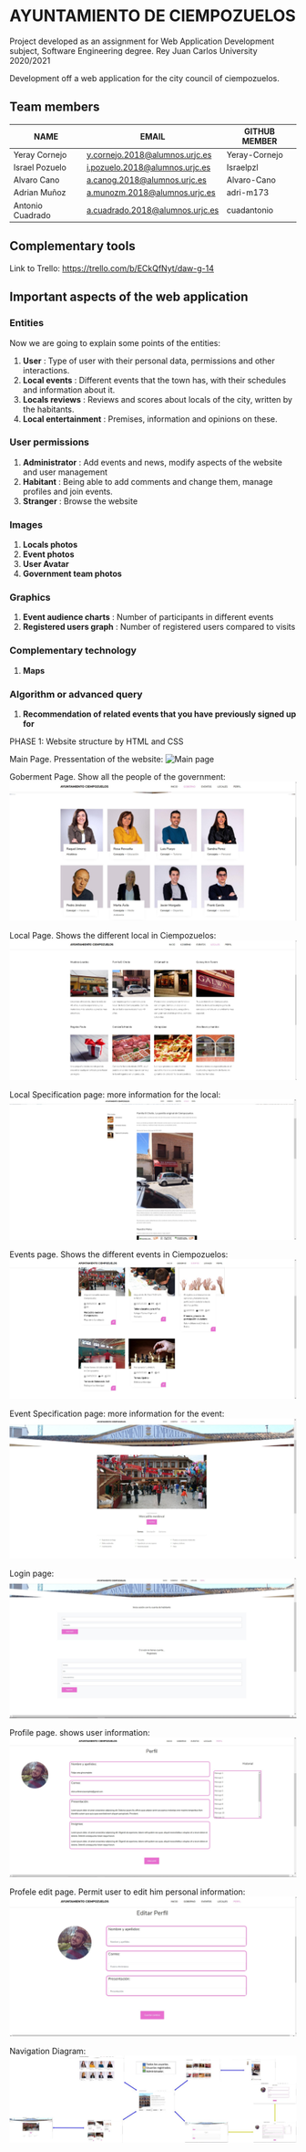# AYUNTAMIENTO DE CIEMPOZUELOS

Project developed as an assignment for Web Application Development subject, Software Engineering degree. Rey Juan Carlos University 2020/2021

Development off a web application for the city council of ciempozuelos.

##  Team members

| NAME  | EMAIL | GITHUB MEMBER |
| ----- | ----- | ------------- |
| Yeray Cornejo | y.cornejo.2018@alumnos.urjc.es  | Yeray-Cornejo |
| Israel Pozuelo  | i.pozuelo.2018@alumnos.urjc.es  | Israelpzl |
| Alvaro Cano | a.canog.2018@alumnos.urjc.es  | Alvaro-Cano |
| Adrian Muñoz  | a.munozm.2018@alumnos.urjc.es | adri-m173 |
| Antonio Cuadrado  | a.cuadrado.2018@alumnos.urjc.es | cuadantonio |

##  Complementary tools

Link to Trello: https://trello.com/b/ECkQfNyt/daw-g-14

##  Important aspects of the web application

### Entities

Now we are going to explain some points of the entities:

1.  **User** : Type of user with their personal data, permissions and other interactions.
2.  **Local events** :  Different events that the town has, with their schedules and information about it.
3.  **Locals reviews** : Reviews and scores about locals of the city, written by the habitants.
4.  **Local entertainment** : Premises, information and opinions on these.


### User permissions

1.  **Administrator** : Add events and news, modify aspects of the website and user management
2.  **Habitant** : Being able to add comments and change them, manage profiles and join events.
3.  **Stranger** : Browse the website

### Images

1.  **Locals photos** 
2.  **Event photos**
3.  **User Avatar**
4.  **Government team photos**


### Graphics

1.  **Event audience charts** : Number of participants in different events
2.  **Registered users graph** : Number of registered users compared to visits

### Complementary technology

1.  **Maps**

### Algorithm or advanced query

1.  **Recommendation of related events that you have previously signed up for**

PHASE 1: Website structure by HTML and CSS

Main Page. Pressentation of the website:
 ![Main page](/images/index.png)


Goberment Page. Show all the people of the government:
 ![Goberment_Page](images/gob.jpg)


Local Page. Shows the different local in Ciempozuelos:
![Local](images/locales.jpg)

Local Specification page: more information for the local:
![Local_Specification](/images/CapturaChotisPage.jpg)

Events page. Shows the different events in Ciempozuelos:
![Events_page](images/eventos.jpg)

Event Specification page: more information for the event:
![Events_Specification](images/mercadillo.jpg)

Login page:
![Login](images/inicio%20sesion.jpg)

Profile page. shows user information:
![Profile](images/navegacion%20perfil.jpg)

Profele edit page. Permit user to edit him personal information:
![Profile_edit](images/editar%20perfil.jpg)

Navigation Diagram:
![Navigation](images/navigation.jpg)




